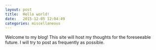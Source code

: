 ```yaml
---
layout: post
title:  Hello world!
date:   2015-12-05 12:04:49
categories: miscellaneous
---
```


<p>Welcome to my blog! This site will host my thoughts for the foreseeable future. I will try to post as frequently as possible.</p>

<!-- <p><a href="http://drmlazer11.github.io"><img src="/uploads/2011/09/the-manual.jpg" alt="Read The Manual" /></a></p> -->
<!-- <p><a href="http://drmlazer11.github.io"><img src="http://giphy.com/gifs/fail-funny-gif-lol-2YWvc4hfb3d3q" alt="We're There!" /></a></p> -->
